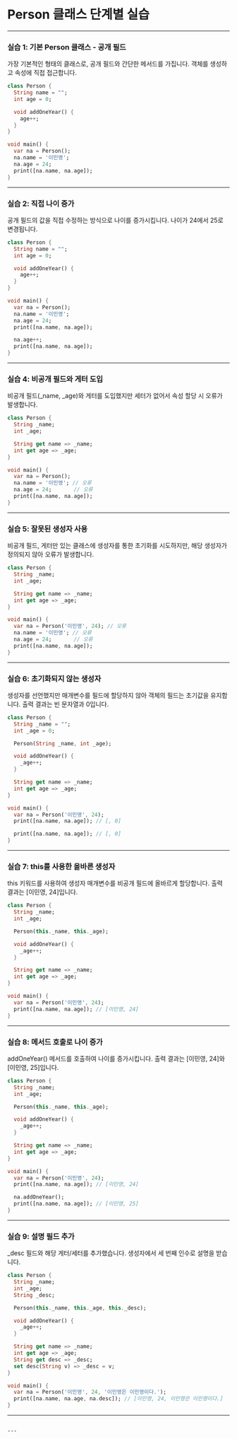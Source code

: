 # Person 클래스 단계별 실습

---

### 실습 1: 기본 Person 클래스 - 공개 필드

가장 기본적인 형태의 클래스로, 공개 필드와 간단한 메서드를 가집니다. 객체를 생성하고 속성에 직접 접근합니다.

```dart
class Person {
  String name = "";
  int age = 0;

  void addOneYear() {
    age++;
  }
}

void main() {
  var na = Person();
  na.name = '이민영';
  na.age = 24;
  print([na.name, na.age]);
}
```

---

### 실습 2: 직접 나이 증가

공개 필드의 값을 직접 수정하는 방식으로 나이를 증가시킵니다. 나이가 24에서 25로 변경됩니다.

```dart
class Person {
  String name = "";
  int age = 0;

  void addOneYear() {
    age++;
  }
}

void main() {
  var na = Person();
  na.name = '이민영';
  na.age = 24;
  print([na.name, na.age]);

  na.age++;
  print([na.name, na.age]);
}
```

---



### 실습 4: 비공개 필드와 게터 도입

비공개 필드(_name, _age)와 게터를 도입했지만 세터가 없어서 속성 할당 시 오류가 발생합니다.

```dart
class Person {
  String _name;
  int _age;

  String get name => _name;
  int get age => _age;
}

void main() {
  var na = Person();
  na.name = '이민영'; // 오류
  na.age = 24;       // 오류
  print([na.name, na.age]);
}
```

---

### 실습 5: 잘못된 생성자 사용

비공개 필드, 게터만 있는 클래스에 생성자를 통한 초기화를 시도하지만, 해당 생성자가 정의되지 않아 오류가 발생합니다.

```dart
class Person {
  String _name;
  int _age;

  String get name => _name;
  int get age => _age;
}

void main() {
  var na = Person('이민영', 24); // 오류
  na.name = '이민영'; // 오류
  na.age = 24;       // 오류
  print([na.name, na.age]);
}
```

---

### 실습 6: 초기화되지 않는 생성자

생성자를 선언했지만 매개변수를 필드에 할당하지 않아 객체의 필드는 초기값을 유지합니다. 출력 결과는 빈 문자열과 0입니다.

```dart
class Person {
  String _name = "";
  int _age = 0;

  Person(String _name, int _age);

  void addOneYear() {
    _age++;
  }

  String get name => _name;
  int get age => _age;
}

void main() {
  var na = Person('이민영', 24);
  print([na.name, na.age]); // [, 0]

  print([na.name, na.age]); // [, 0]
}
```

---

### 실습 7: this를 사용한 올바른 생성자

this 키워드를 사용하여 생성자 매개변수를 비공개 필드에 올바르게 할당합니다. 출력 결과는 [이민영, 24]입니다.

```dart
class Person {
  String _name;
  int _age;

  Person(this._name, this._age);

  void addOneYear() {
    _age++;
  }

  String get name => _name;
  int get age => _age;
}

void main() {
  var na = Person('이민영', 24);
  print([na.name, na.age]); // [이민영, 24]
}
```

---

### 실습 8: 메서드 호출로 나이 증가

addOneYear() 메서드를 호출하여 나이를 증가시킵니다. 출력 결과는 [이민영, 24]와 [이민영, 25]입니다.

```dart
class Person {
  String _name;
  int _age;

  Person(this._name, this._age);

  void addOneYear() {
    _age++;
  }

  String get name => _name;
  int get age => _age;
}

void main() {
  var na = Person('이민영', 24);
  print([na.name, na.age]); // [이민영, 24]

  na.addOneYear();
  print([na.name, na.age]); // [이민영, 25]
}
```

---

### 실습 9: 설명 필드 추가

_desc 필드와 해당 게터/세터를 추가했습니다. 생성자에서 세 번째 인수로 설명을 받습니다.

```dart
class Person {
  String _name;
  int _age;
  String _desc;

  Person(this._name, this._age, this._desc);

  void addOneYear() {
    _age++;
  }

  String get name => _name;
  int get age => _age;
  String get desc => _desc;
  set desc(String v) => _desc = v;
}

void main() {
  var na = Person('이민영', 24, '이민영은 이민영이다.');
  print([na.name, na.age, na.desc]); // [이민영, 24, 이민영은 이민영이다.]
}
```

---


```

---

